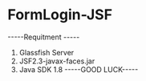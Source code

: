 # FormLogin-JSF 

-----Requitment -----
1. Glassfish Server
2. JSF2.3-javax-faces.jar
3. Java SDK 1.8
-----GOOD LUCK-----
